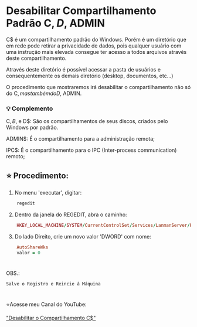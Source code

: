# Desabilitar Compartilhamento Padrão C$, D$, ADMIN


C$ é um compartilhamento padrão do Windows. Porém é um diretório que em rede pode retirar a privacidade de dados, pois qualquer usuário com uma instrução mais elevada consegue ter acesso a todos arquivos através deste compartilhamento. 

Através deste diretório é possível acessar a pasta de usuários e consequentemente os demais diretório (desktop, documentos, etc...) 

O procedimento que mostraremos irá desabilitar o compartilhamento não só do C$, mas também do D$, ADMIN. 

### 💡 Complemento 

C$, B$, e D$: São os compartilhamentos de seus discos, criados pelo Windows por padrão.

ADMIN$: É o compartilhamento para a administração remota;

IPC$: É o compartilhamento para o IPC (Inter-process communication) remoto;

## ⭐ Procedimento:

1. No menu 'executar', digitar: 

```ruby
    regedit 
```
2. Dentro da janela do REGEDIT, abra o caminho:

```ruby
    HKEY_LOCAL_MACHINE/SYSTEM/CurrentControlSet/Services/LanmanServer/Parameters 
```
3. Do lado Direito, crie um novo valor 'DWORD' com nome:

```ruby
    AutoShareWks
    valor = 0
```
#
OBS.:

    Salve o Registro e Reincie á Máquina

#
⭐Acesse meu Canal do YouTube:

["Desabilitar o Compartilhamento C$"](https://youtu.be/DJYT8WFK1L0)

    

